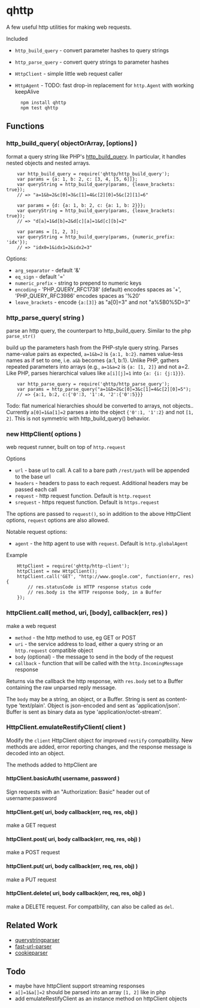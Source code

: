 qhttp
=====


A few useful http utilities for making web requests.

Included

- `http_build_query` - convert parameter hashes to query strings
- `http_parse_query` - convert query strings to parameter hashes
- `HttpClient` - simple little web request caller
- `HttpAgent` - TODO: fast drop-in replacement for `http.Agent` with working keepAlive

        npm install qhttp
        npm test qhttp


## Functions

### http_build_query( objectOrArray, [options] )

format a query string like PHP's [http_build_query](http://php.net/manual/en/function.http-build-query.php).
In particular, it handles nested objects and nested arrays.

        var http_build_query = require('qhttp/http_build_query');
        var params = {a: 1, b: 2, c: [3, 4, [5, 6]]};
        var queryString = http_build_query(params, {leave_brackets: true});
        // => "a=1&b=2&c[0]=3&c[1]=4&c[2][0]=5&c[2][1]=6"

        var params = {d: {a: 1, b: 2, c: {a: 1, b: 2}}};
        var queryString = http_build_query(params, {leave_brackets: true});
        // => "d[a]=1&d[b]=2&d[c][a]=1&d[c][b]=2"

        var params = [1, 2, 3];
        var queryString = http_build_query(params, {numeric_prefix: 'idx'});
        // => "idx0=1&idx1=2&idx2=3"

Options:

- `arg_separator`   - default '&'
- `eq_sign`         - default '='
- `numeric_prefix`  - string to prepend to numeric keys
- `encoding`        - 'PHP_QUERY_RFC1738' (default) encodes spaces as '+',
                    'PHP_QUERY_RFC3986' encodes spaces as '%20'
- `leave_brackets`  - encode `{a:[3]}` as "a[0]=3" and not "a%5B0%5D=3"


### http_parse_query( string )

parse an http query, the counterpart to http_build_query.  Similar to
the php `parse_str()`

build up the parameters hash from the PHP-style query string.  Parses
name-value pairs as expected, `a=1&b=2` is `{a:1, b:2}`.  names value-less
names as if set to one, i.e. `a&b` becomes {a:1, b:1}.  Unlike PHP, gathers
repeated parameters into arrays (e.g., `a=1&a=2` is `{a: [1, 2]}` and not a=2.
Like PHP, parses hierarchical values like `a[i][j]=1` into `{a: {i: {j:1}}}`.

        var http_parse_query = require('qhttp/http_parse_query');
        var params = http_parse_query("a=1&b=2&c[0]=3&c[1]=4&c[2][0]=5");
        // => {a:1, b:2, c:{'0':3, '1':4, '2':{'0':5}}}

Todo: flat numerical hierarchies should be converted to arrays, not objects..
Currently `a[0]=1&a[1]=2` parses a into the object `{'0':1, '1':2}` and not
`[1, 2]`.  This is not symmetric with http_build_query() behavior.


### new HttpClient( options )

web request runner, built on top of `http.request`

Options

- `url` - base url to call.  A call to a bare path `/rest/path` will be appended to the base url
- `headers` - headers to pass to each request.  Additional headers may be passed each call
- `request` - http request function.  Default is `http.request`
- `srequest` - https request function.  Default is `https.request`

The options are passed to `request()`, so in addition to the above HttpClient
options, `request` options are also allowed.

Notable request options:

- `agent` - the http agent to use with `request`.  Default is `http.globalAgent`

Example

        HttpClient = require('qhttp/http-client');
        httpClient = new HttpClient();
        httpClient.call('GET', "http://www.google.com", function(err, res) {
            // res.statusCode is HTTP response status code
            // res.body is the HTTP response body, in a Buffer
        });


### httpClient.call( method, uri, [body], callback(err, res) )

make a web request

- `method` - the http method to use, eg GET or POST
- `uri` - the service address to load, either a query string or an `http.request` compatible object
- `body` (optional) - the message to send in the body of the request
- `callback` - function that will be called with the `http.IncomingMessage` response

Returns via the callback the http response, with `res.body` set to a Buffer
containing the raw unparsed reply message.

The `body` may be a string, an object, or a Buffer.  String is sent as
content-type 'text/plain'.  Object is json-encoded and sent as
'application/json'.  Buffer is sent as binary data as type
'application/octet-stream'.

### HttpClient.emulateRestifyClient( client )

Modify the `client` HttpClient object for improved `restify` compatbility.  New
methods are added, error reporting changes, and the response message is
decoded into an object.

The methods added to httpClient are

#### httpClient.basicAuth( username, password )

Sign requests with an "Authorization: Basic" header out of username:password

#### httpClient.get( uri, body callback(err, req, res, obj) )

make a GET request

#### httpClient.post( uri, body callback(err, req, res, obj) )

make a POST request

#### httpClient.put( uri, body callback(err, req, res, obj) )

make a PUT request

#### httpClient.delete( uri, body callback(err, req, res, obj) )

make a DELETE request.  For compatbility, can also be called as `del`.


## Related Work

- [querystringparser](https://www.npmjs.com/package/querystringparser)
- [fast-url-parser](https://www.npmjs.com/package/fast-url-parser)
- [cookieparser](https://www.npmjs.com/package/cookieparser)

## Todo

- maybe have httpClient support streaming responses
- `a[]=1&a[]=2` should be parsed into an array `[1, 2]` like in php
- add emulateRestifyClient as an instance method on httpClient objects
